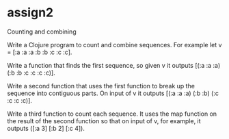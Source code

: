 # assign2

Counting and combining

Write a Clojure program to count and combine sequences. For example 
let v = [:a :a :a :b :b :c :c :c]. 

Write a function that finds the first sequence, so given v it outputs [(:a :a :a) (:b :b :c :c :c :c)]. 

Write a second function that uses the first function to break up the sequence into contiguous parts. On input of v it outputs [(:a :a :a) (:b :b) (:c :c :c :c)]. 

Write a third function to count each sequence. It uses the map function on the result of the second function so that on input of v, for example, it outputs ([:a 3] [:b 2] [:c 4]).
